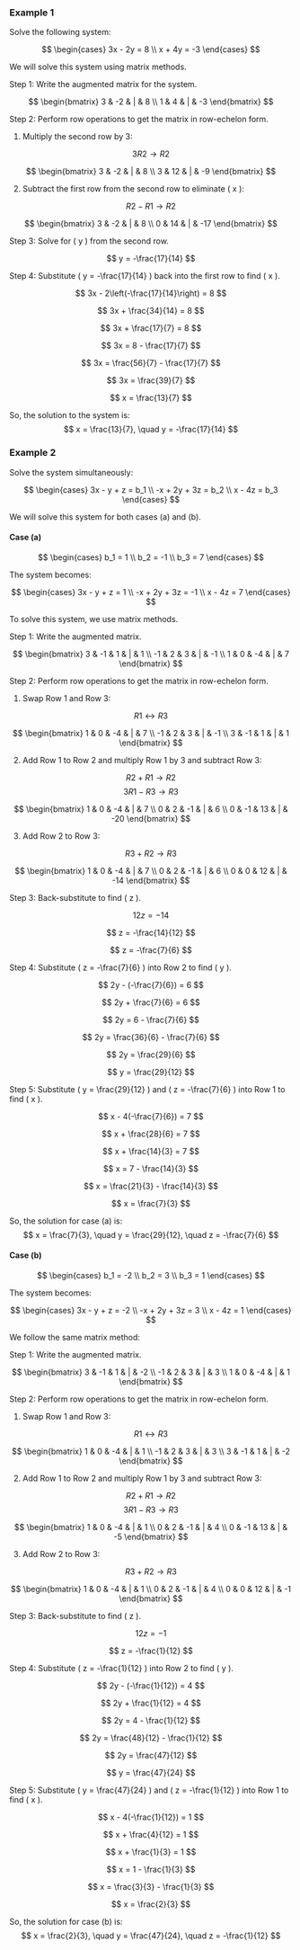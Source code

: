 ### Example 1

Solve the following system:

$$ \begin{cases}
3x - 2y = 8 \\
x + 4y = -3 \end{cases} $$

We will solve this system using matrix methods.

Step 1: Write the augmented matrix for the system.

$$ \begin{bmatrix}
3 & -2 & | & 8 \\
1 & 4 & | & -3
\end{bmatrix} $$

Step 2: Perform row operations to get the matrix in row-echelon form.

1. Multiply the second row by 3:

$$ 3R2 \rightarrow R2 $$

$$ \begin{bmatrix}
3 & -2 & | & 8 \\
3 & 12 & | & -9
\end{bmatrix} $$

2. Subtract the first row from the second row to eliminate \( x \):

$$ R2 - R1 \rightarrow R2 $$

$$ \begin{bmatrix}
3 & -2 & | & 8 \\
0 & 14 & | & -17
\end{bmatrix} $$

Step 3: Solve for \( y \) from the second row.

$$ y = -\frac{17}{14} $$

Step 4: Substitute \( y = -\frac{17}{14} \) back into the first row to find \( x \).

$$ 3x - 2\left(-\frac{17}{14}\right) = 8 $$

$$ 3x + \frac{34}{14} = 8 $$

$$ 3x + \frac{17}{7} = 8 $$

$$ 3x = 8 - \frac{17}{7} $$

$$ 3x = \frac{56}{7} - \frac{17}{7} $$

$$ 3x = \frac{39}{7} $$

$$ x = \frac{13}{7} $$

So, the solution to the system is:
$$ x = \frac{13}{7}, \quad y = -\frac{17}{14} $$

### Example 2

Solve the system simultaneously:

$$ \begin{cases}
3x - y + z = b_1 \\
-x + 2y + 3z = b_2 \\
x - 4z = b_3
\end{cases} $$

We will solve this system for both cases (a) and (b).

#### Case (a)

$$ \begin{cases}
b_1 = 1 \\
b_2 = -1 \\
b_3 = 7
\end{cases} $$

The system becomes:

$$ \begin{cases}
3x - y + z = 1 \\
-x + 2y + 3z = -1 \\
x - 4z = 7
\end{cases} $$

To solve this system, we use matrix methods.

Step 1: Write the augmented matrix.

$$ \begin{bmatrix}
3 & -1 & 1 & | & 1 \\
-1 & 2 & 3 & | & -1 \\
1 & 0 & -4 & | & 7
\end{bmatrix} $$

Step 2: Perform row operations to get the matrix in row-echelon form.

1. Swap Row 1 and Row 3:

$$ R1 \leftrightarrow R3 $$

$$ \begin{bmatrix}
1 & 0 & -4 & | & 7 \\
-1 & 2 & 3 & | & -1 \\
3 & -1 & 1 & | & 1
\end{bmatrix} $$

2. Add Row 1 to Row 2 and multiply Row 1 by 3 and subtract Row 3:

$$ R2 + R1 \rightarrow R2 $$
$$ 3R1 - R3 \rightarrow R3 $$

$$ \begin{bmatrix}
1 & 0 & -4 & | & 7 \\
0 & 2 & -1 & | & 6 \\
0 & -1 & 13 & | & -20
\end{bmatrix} $$

3. Add Row 2 to Row 3:

$$ R3 + R2 \rightarrow R3 $$

$$ \begin{bmatrix}
1 & 0 & -4 & | & 7 \\
0 & 2 & -1 & | & 6 \\
0 & 0 & 12 & | & -14
\end{bmatrix} $$

Step 3: Back-substitute to find \( z \).

$$ 12z = -14 $$

$$ z = -\frac{14}{12} $$

$$ z = -\frac{7}{6} $$

Step 4: Substitute \( z = -\frac{7}{6} \) into Row 2 to find \( y \).

$$ 2y - (-\frac{7}{6}) = 6 $$

$$ 2y + \frac{7}{6} = 6 $$

$$ 2y = 6 - \frac{7}{6} $$

$$ 2y = \frac{36}{6} - \frac{7}{6} $$

$$ 2y = \frac{29}{6} $$

$$ y = \frac{29}{12} $$

Step 5: Substitute \( y = \frac{29}{12} \) and \( z = -\frac{7}{6} \) into Row 1 to find \( x \).

$$ x - 4(-\frac{7}{6}) = 7 $$

$$ x + \frac{28}{6} = 7 $$

$$ x + \frac{14}{3} = 7 $$

$$ x = 7 - \frac{14}{3} $$

$$ x = \frac{21}{3} - \frac{14}{3} $$

$$ x = \frac{7}{3} $$

So, the solution for case (a) is:
$$ x = \frac{7}{3}, \quad y = \frac{29}{12}, \quad z = -\frac{7}{6} $$

#### Case (b)

$$ \begin{cases}
b_1 = -2 \\
b_2 = 3 \\
b_3 = 1
\end{cases} $$

The system becomes:

$$ \begin{cases}
3x - y + z = -2 \\
-x + 2y + 3z = 3 \\
x - 4z = 1
\end{cases} $$

We follow the same matrix method:

Step 1: Write the augmented matrix.

$$ \begin{bmatrix}
3 & -1 & 1 & | & -2 \\
-1 & 2 & 3 & | & 3 \\
1 & 0 & -4 & | & 1
\end{bmatrix} $$

Step 2: Perform row operations to get the matrix in row-echelon form.

1. Swap Row 1 and Row 3:

$$ R1 \leftrightarrow R3 $$

$$ \begin{bmatrix}
1 & 0 & -4 & | & 1 \\
-1 & 2 & 3 & | & 3 \\
3 & -1 & 1 & | & -2
\end{bmatrix} $$

2. Add Row 1 to Row 2 and multiply Row 1 by 3 and subtract Row 3:

$$ R2 + R1 \rightarrow R2 $$
$$ 3R1 - R3 \rightarrow R3 $$

$$ \begin{bmatrix}
1 & 0 & -4 & | & 1 \\
0 & 2 & -1 & | & 4 \\
0 & -1 & 13 & | & -5
\end{bmatrix} $$

3. Add Row 2 to Row 3:

$$ R3 + R2 \rightarrow R3 $$

$$ \begin{bmatrix}
1 & 0 & -4 & | & 1 \\
0 & 2 & -1 & | & 4 \\
0 & 0 & 12 & | & -1
\end{bmatrix} $$

Step 3: Back-substitute to find \( z \).

$$ 12z = -1 $$

$$ z = -\frac{1}{12} $$

Step 4: Substitute \( z = -\frac{1}{12} \) into Row 2 to find \( y \).

$$ 2y - (-\frac{1}{12}) = 4 $$

$$ 2y + \frac{1}{12} = 4 $$

$$ 2y = 4 - \frac{1}{12} $$

$$ 2y = \frac{48}{12} - \frac{1}{12} $$

$$ 2y = \frac{47}{12} $$

$$ y = \frac{47}{24} $$

Step 5: Substitute \( y = \frac{47}{24} \) and \( z = -\frac{1}{12} \) into Row 1 to find \( x \).

$$ x - 4(-\frac{1}{12}) = 1 $$

$$ x + \frac{4}{12} = 1 $$

$$ x + \frac{1}{3} = 1 $$

$$ x = 1 - \frac{1}{3} $$

$$ x = \frac{3}{3} - \frac{1}{3} $$

$$ x = \frac{2}{3} $$

So, the solution for case (b) is:
$$ x = \frac{2}{3}, \quad y = \frac{47}{24}, \quad z = -\frac{1}{12} $$
